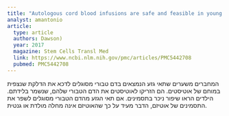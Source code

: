 ```yaml
---
title: "Autologous cord blood infusions are safe and feasible in young children with autism spectrum disorder: results of a single-center phase I open-label trial"
analyst: amantonio
article:
  type: article
  authors: Dawson)
  year: 2017
  magazine: Stem Cells Transl Med
  link: https://www.ncbi.nlm.nih.gov/pmc/articles/PMC5442708
  pubmed: PMC5442708
---
```


המחברים משערים שתאי גזע הנמצאים בדם טבורי מסוגלים לדכא את הדלקת שנצפית במוחם של אוטיסטים. הם הזריקו לאוטיסטים את הדם הטבורי שלהם, שנשמר בלידתם. הילדים הראו שיפור ניכר בתסמינים.
אם תאי הגזע מהדם הטבורי מסוגלים לשפר את התסמינים של אוטיזם, הדבר מעיד על כך שהאוטיזם אינה מחלה מולדת או גנטית.
